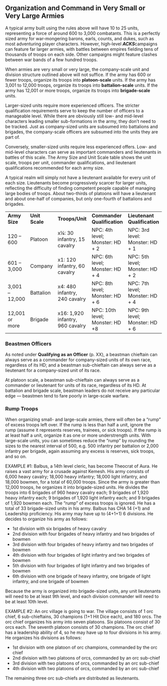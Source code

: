 ## Organization and Command in Very Small or Very Large Armies

A typical army built using the rules above will have 10 to 25 units, representing a force of around 600 to 3,000 combatants. This is a perfectly sized army for war-mongering barons, earls, counts, and dukes, such as most adventuring player characters. However, high-level ***ACKS***campaigns can feature far larger armies, with battles between empires fielding tens of thousands of troops on each side. Other campaigns might feature clashes between war bands of a few hundred troops.

When armies are very small or very large, the company-scale unit and division structure outlined above will not suffice. If the army has 600 or fewer troops, organize its troops into **platoon-scale** units. If the army has 3,001 to 12,000 troops, organize its troops into **battalion-scale** units. If the army has 12,001 or more troops, organize its troops into **brigade-scale** units.

Larger-sized units require more experienced officers. The stricter qualification requirements serve to keep the number of officers to a manageable level. While there are obviously still low- and mid-level characters leading smaller sub-formations in the army, they don’t need to be tracked. Just as company-sized units are subsumed into battalions and brigades, the company-scale officers are subsumed into the units they are part of.

Conversely, smaller-sized units require less experienced offers. Low- and mid-level characters can serve as important commanders and lieutenants in battles of this scale. The Army Size and Unit Scale table shows the unit scale, troops per unit, commander qualifications, and lieutenant qualifications recommended for each army size.

A typical realm will simply not have a lieutenant available for every unit of each size. Lieutenants become progressively scarcer for larger units, reflecting the difficulty of finding competent people capable of managing large bodies of troops. About two-thirds of platoons will have a lieutenant and about one-half of companies, but only one-fourth of battalions and brigades.

|  |  |  |  |  |
| --- | --- | --- | --- | --- |
| **Army Size** | **Unit Scale** | **Troops/Unit** | **Commander Qualification** | **Lieutenant Qualification** |
| 120 – 600 | Platoon | x¼: 30 infantry, 15 cavalry | NPC: 4th level; Monster: HD + 2 | NPC: 3rd level: Monster: HD + 1 |
| 601 – 3,000 | Company | x1: 120 infantry, 60 cavalry | NPC: 6th level; Monster: HD + 4 | NPC: 5th level; Monster: HD + 2 |
| 3,001 – 12,000 | Battalion | x4: 480 infantry, 240 cavalry | NPC: 8th level; Monster: HD + 6 | NPC: 7th level; Monster: HD + 4 |
| 12,001 or more | Brigade | x16: 1,920 infantry, 960 cavalry | NPC: 10th level; Monster: HD +8 | NPC: 9th level; Monster: HD + 6 |

### Beastmen Officers

As noted under **Qualifying as an Officer** (p. XX), a beastman chieftain can always serve as a commander for company-sized units of its own race, regardless of its HD; and a beastman sub-chieftain can always serve as a lieutenant for a company-sized unit of its race.

At platoon scale, a beastman sub-chieftain can always serve as a commander or lieutenant for units of its race, regardless of its HD. At battalion and brigade scale, beastman leaders do not receive any particular edge — beastmen tend to fare poorly in large-scale warfare.

### Rump Troops

When organizing small- and large-scale armies, there will often be a “rump” of excess troops left over. If the rump is less than half a unit, ignore the rump (assume it represents reserves, trainees, or sick troops). If the rump is at least half a unit, organize it as one or more understrength units. With large-scale units, you can sometimes reduce the “rump” by rounding the sizes to the nearest interval of 500, e.g. 500 infantry per battalion or 2,000 infantry per brigade, again assuming any excess is reserves, sick troops, and so on.

EXAMPLE #1: Balbus, a 14th level cleric, has become Theocrat of Aura. He raises a vast army for a crusade against Kemesh. His army consists of 6,000 heavy cavalry; 18,000 heavy infantry; 18,000 light infantry, and 18,000 bowmen, for a total of 60,000 troops. Since the army is greater than 12,000 troops, he organizes it into brigade-sized units. He divides the troops into 6 brigades of 960 heavy cavalry each; 9 brigades of 1,920 heavy infantry each; 9 brigades of 1,920 light infantry each; and 9 brigades of 1,920 bowmen each. The “rump” of excess troops is ignored. He has a total of 33 brigade-sized units in his army. Balbus has CHA 14 (+1) and Leadership proficiency. His army may have up to (4+1+1) 6 divisions. He decides to organize his army as follows:

* 1st division with six brigades of heavy cavalry
* 2nd division with four brigades of heavy infantry and two brigades of bowmen
* 3rd division with four brigades of heavy infantry and two brigades of bowmen
* 4th division with four brigades of light infantry and two brigades of bowmen
* 5th division with four brigades of light infantry and two brigades of bowmen
* 6th division with one brigade of heavy infantry, one brigade of light infantry, and one brigade of bowmen

Because the army is organized into brigade-sized units, any unit lieutenants will need to be at least 9th level, and each division commander will need to be at least 10th level.

EXAMPLE #2: An orc village is going to war. The village consists of 1 orc chief, 6 sub-chieftains, 30 champions (1+1 Hit Dice each), and 180 orcs. The orc chief organizes his army into seven platoons. Six platoons consist of 30 orcs each. The seventh platoon consists of 30 champions. The orc chief has a leadership ability of 4, so he may have up to four divisions in his army. He organizes his divisions as follows:

* 1st division with one platoon of orc champions, commanded by the orc chief
* 2nd division with two platoons of orcs, commanded by an orc sub-chief
* 3rd division with two platoons of orcs, commanded by an orc sub-chief
* 4th division with two platoons of orcs, commanded by an orc sub-chief

The remaining three orc sub-chiefs are distributed as lieutenants.
